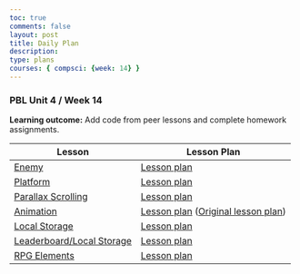 ```yaml
---
toc: true
comments: false
layout: post
title: Daily Plan
description: 
type: plans
courses: { compsci: {week: 14} }
---
```


### PBL Unit 4 / Week 14

**Learning outcome:** Add code from peer lessons and complete homework assignments.


| Lesson | Lesson Plan |
|--------|--------|
| [Enemy](https://github.com/XavierTho/CSSE2) | [Lesson plan](https://maryamabdul-aziz.github.io/student2//2023/12/05/enemy_lesson.html) |
| [Platform](https://github.com/ryann96/Team-Project) | [Lesson plan](https://maryamabdul-aziz.github.io/student2//2023/12/06/Platforms_lesson_IPYNB_2_.html) |
| [Parallax Scrolling](https://github.com/Gabriel-Gravin/OOP_Test) | [Lesson plan](https://maryamabdul-aziz.github.io/student2//2023/12/10/Parallax_Lesson_IPYNB_2_.html) |
| [Animation](https://github.com/deanphillips24/oop_project_csse2) | [Lesson plan](https://maryamabdul-aziz.github.io/student2/2023/12/12/New_Lesson.html) ([Original lesson plan](https://maryamabdul-aziz.github.io/student2//2023/12/11/Animation-Lesson_IPYNB_2_.html)) |
| [Local Storage](https://github.com/Trystan-Schmits/MiniProject) | [Lesson plan](https://maryamabdul-aziz.github.io/student2//2023/12/13/LocalStorage_code_IPYNB_2_.html) |
| [Leaderboard/Local Storage](https://github.com/katiek27/teachport/) | [Lesson plan](https://maryamabdul-aziz.github.io/student2//2023/12/14/leaderboardLesson_IPYNB_2_.html) |
| [RPG Elements](https://github.com/MaryamAbdul-Aziz/mario) | [Lesson plan](https://maryamabdul-aziz.github.io/student2/2023/12/14/RPG-Elements-Lesson.html) |